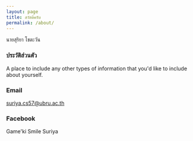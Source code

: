 ```yaml
---
layout: page
title: สวัสดีครับ
permalink: /about/
---
```


นายสุริยา โชตะวัน

### ประวัติส่วนตัว

A place to include any other types of information that you'd like to include about yourself.

### Email

[suriya.cs57@ubru.ac.th](suriya.cs57@ubru.ac.th)

### Facebook 

Game'ki Smile Suriya
